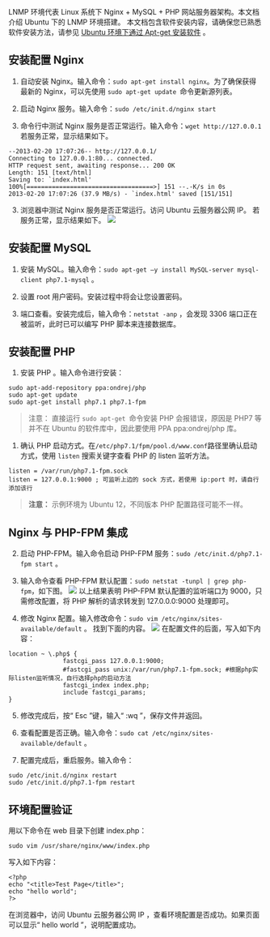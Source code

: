 LNMP 环境代表 Linux 系统下 Nginx + MySQL + PHP 网站服务器架构。本文档介绍 Ubuntu 下的 LNMP 环境搭建。
本文档包含软件安装内容，请确保您已熟悉软件安装方法，请参见 [Ubuntu 环境下通过 Apt-get 安装软件](/doc/product/213/Ubuntu%E7%8E%AF%E5%A2%83%E4%B8%8B%E9%80%9A%E8%BF%87Apt-get%E5%AE%89%E8%A3%85%E8%BD%AF%E4%BB%B6) 。

## 安装配置 Nginx
1. 自动安装 Nginx。输入命令：` sudo apt-get install nginx `。为了确保获得最新的 Nginx，可以先使用 `sudo apt-get update `命令更新源列表。
1. 启动 Nginx 服务。输入命令：`sudo /etc/init.d/nginx start`

2.  命令行中测试 Nginx 服务是否正常运行。输入命令：`wget http://127.0.0.1`
若服务正常，显示结果如下。
```
--2013-02-20 17:07:26-- http://127.0.0.1/
Connecting to 127.0.0.1:80... connected.
HTTP request sent, awaiting response... 200 OK
Length: 151 [text/html]
Saving to: `index.html'
100%[===================================>] 151 --.-K/s in 0s 
2013-02-20 17:07:26 (37.9 MB/s) - `index.html' saved [151/151]
```

3. 浏览器中测试 Nginx 服务是否正常运行。访问 Ubuntu 云服务器公网 IP。
若服务正常，显示结果如下。
![](http://imgcache.tcecqpoc.fsphere.cn/image/mc.qcloudimg.com/static/img/fce31b900d308c4a5d57b1d316574a58/image.png)

## 安装配置 MySQL
1. 安装 MySQL。输入命令：`sudo apt-get –y install MySQL-server mysql-client php7.1-mysql` 。

2. 设置 root 用户密码。安装过程中将会让您设置密码。

3. 端口查看。安装完成后，输入命令：`netstat -anp` ，会发现  3306 端口正在被监听，此时已可以编写 PHP 脚本来连接数据库。


## 安装配置 PHP
1. 安装 PHP 。输入命令进行安装：
```
sudo apt-add-repository ppa:ondrej/php
sudo apt-get update
sudo apt-get install php7.1 php7.1-fpm
```
>注意：
>直接运行 `sudo apt-get `命令安装 PHP 会报错误，原因是 PHP7 等并不在 Ubuntu 的软件库中，因此要使用 PPA ppa:ondrej/php 库。
1. 确认 PHP 启动方式。在`/etc/php7.1/fpm/pool.d/www.conf`路径里确认启动方式，使用 `listen` 搜索关键字查看 PHP 的 listen 监听方法。 
```
listen = /var/run/php7.1-fpm.sock
listen = 127.0.0.1:9000 ; 可监听上边的 sock 方式，若使用 ip:port 时，请自行添加该行
```
>**注意：**
>示例环境为 Ubuntu 12，不同版本 PHP 配置路径可能不一样。

## Nginx 与 PHP-FPM 集成
2. 启动 PHP-FPM。输入命令启动 PHP-FPM 服务：`sudo /etc/init.d/php7.1-fpm start` 。

3. 输入命令查看 PHP-FPM 默认配置：`sudo netstat -tunpl | grep php-fpm`，如下图。
![](http://imgcache.tcecqpoc.fsphere.cn/image/mccdn.qcloud.com/img56b01de8b9657.png)
以上结果表明 PHP-FPM 默认配置的监听端口为 9000，只需修改配置，将 PHP 解析的请求转发到 127.0.0.0:9000 处理即可。

4. 修改 Nginx 配置。输入修改命令：`sudo vim /etc/nginx/sites-available/default` 。
找到下面的内容。
![](http://imgcache.tcecqpoc.fsphere.cn/image/mccdn.qcloud.com/img56b01e58b221e.png)
在配置文件的后面，写入如下内容：
```
location ~ \.php$ {
               fastcgi_pass 127.0.0.1:9000;
               #fastcgi_pass unix:/var/run/php7.1-fpm.sock; #根据php实际listen监听情况，自行选择php的启动方法
               fastcgi_index index.php;
               include fastcgi_params;
}
```

5. 修改完成后，按“ Esc ”键，输入“ :wq ”，保存文件并返回。

6. 查看配置是否正确。输入命令：`sudo cat /etc/nginx/sites-available/default` 。

7. 配置完成后，重启服务。输入命令：
```
sudo /etc/init.d/nginx restart 
sudo /etc/init.d/php7.1-fpm restart
```

## 环境配置验证
用以下命令在 web 目录下创建 index.php：
```
sudo vim /usr/share/nginx/www/index.php
```
写入如下内容：
```
<?php
echo "<title>Test Page</title>";
echo "hello world";
?>
```
在浏览器中，访问 Ubuntu 云服务器公网 IP ，查看环境配置是否成功。如果页面可以显示“ hello world ”，说明配置成功。
